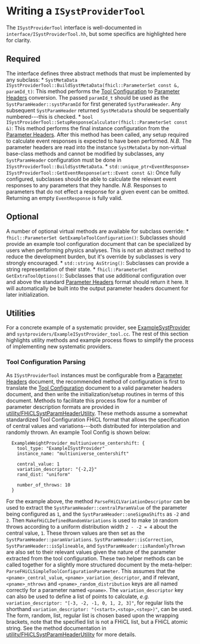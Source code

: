 # Writing a `ISystProviderTool`

  The `ISystProviderTool` interface is well-documented in `interface/ISystProviderTool.hh`, but some specifics are highlighted here for
  clarity.

## Required

  The interface defines three abstract methods that must be implemented by any subclass:
    * `SystMetaData ISystProviderTool::BuildSystMetaData(fhicl::ParameterSet const &, paramId_t)`:
      This method performs the [Tool Configuration](ToolConfiguration.md) to [Parameter Headers](ParameterHeaders.md) conversion. The passed `paramId_t` should be used as the  `SystParamHeader::systParamId` for first generated `SystParamHeader`. Any subsequent `SystParamHeader` returned `SystMetaData` should be sequentially numbered---this is checked.
    * `bool ISystProviderTool::SetupResponseCalculator(fhicl::ParameterSet const &)`:
      This method performs the final instance configuration from the [Parameter Headers](ParameterHeaders.md). After this method has been called, any setup required to calculate event responses is expected to have been performed.
      *N.B.* The parameter headers are read into the instance `SystMetaData` by non-virtual base-class methods and cannot be modified by subclasses, any `SystParamHeader` configuration must be done in `ISystProviderTool::BuildSystMetaData`.
    * `std::unique_ptr<EventResponse> ISystProviderTool::GetEventResponse(art::Event const &)`:
      Once fully configured, subclasses should be able to calculate the relevant event responses to any parameters that they handle. *N.B.* Responses to parameters that do not effect a response for a given event can be omitted. Returning an empty `EventResponse` is fully valid.

## Optional

  A number of optional virtual methods are available for subclass override:
    * `fhicl::ParameterSet GetExampleToolConfiguration()`:
      Subclasses should provide an example tool configuration document that can be specialized by users when performing physics analyses. This is not an abstract method to reduce the development burden, but it's override by subclasses is very strongly encouraged.
    * `std::string AsString()`:
      Subclasses can provide a string representation of their state.
    * `fhicl::ParameterSet GetExtraToolOptions()`:
      Subclasses that use additional configuration over and above the standard [Parameter Headers](ParameterHeaders.md) format should return it here. It will automatically be built into the output parameter headers document for later initialization.

## Utilities

  For a concrete example of a systematic provider, see [ExampleSystProvider](ExampleSystProvider.md) and `systproviders/ExampleISystProvider_tool.cc`. The rest of this section highlights utility methods and example process flows to simplify the process of implementing new systematic providers.

### Tool Configuration Parsing

  As `ISystProviderTool` instances must be configurable from a [Parameter Headers](ParameterHeaders.md) document, the recommended method of configuration is first to translate the [Tool Configuration](ToolConfiguration.md) document to a valid parameter headers document, and then write the initialization/setup routines in terms of this document. Methods to facilitate this process flow for a number of parameter description formats are provided in [utility/FHiCLSystParamHeaderUtility](../utility/FHiCLSystParamHeaderUtility.hh). These methods assume a somewhat standardized Tool Configuration FHiCL format that allows the specification of central values and variations---both distributed for interpolation and randomly thrown. An example Tool Config is shown below:

  ```
    ExampleWeightProvider_multiuniverse_centershift: {
      tool_type: "ExampleISystProvider"
      instance_name: "multiuniverse_centershift"

      central_value: 1
      variation_descriptor: "{-2,2}"
      rand_dist: "uniform"

      number_of_throws: 10
    }
  ```

  For the example above, the method `ParseFHiCLVariationDescriptor` can be used to extract the `SystParamHeader::centralParamValue` of the parameter being configured as `1`, and the `SystParamHeader::oneSigmaShifts` as `-2` and `2`. Then `MakeFHiCLDefinedRandomVariations` is used to make `10` random throws according to a uniform distribution width `2 - -2 = 4` about the central value, `1`. These thrown values are then set as the `SystParamHeader::paramVariations`. `SystParamHeader::isCorrection`, `SystParamHeader::isSplineable`, and `SystParamHeader::isRandomlyThrown` are also set to their relevant values given the nature of the parameter extracted from the tool configuration. These two helper methods can be called together for a slightly more structured document by the meta-helper: `ParseFHiCLSimpleToolConfigurationParameter`. This assumes that the `<pname>_central_value`, `<pname>_variation_descriptor`, and if relevant, `<pname>_nthrows` and `<pname>_random_distribution` keys are all named correctly for a parameter named `<pname>`. The `variation_descriptor` key can also be used to define a list of points to calculate, *e.g.* `variation_descriptor: "[-3, -2, -1, 0, 1, 2, 3]"`, for regular lists the shorthand `variation_descriptor: "(<start>,<stop>,<step>)"`, can be used. The form, random, list, regular list is chosen based upon the wrapping brackets, note that the specified list is not a FHiCL list, but a FHiCL atomic string. See the method documentation in [utility/FHiCLSystParamHeaderUtility](../utility/FHiCLSystParamHeaderUtility.hh) for more details.
